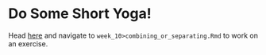 # Do Some Short Yoga! 
Head [here](http://datahub.berkeley.edu/hub/user-redirect/git-pull?repo=https://github.com/UCB-MIDS/w241&branch=master&urlpath=rstudio) and navigate to `week_10>combining_or_separating.Rmd` to work on an exercise.